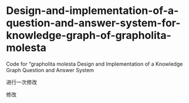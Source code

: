 # Design-and-implementation-of-a-question-and-answer-system-for-knowledge-graph-of-grapholita-molesta

Code for “grapholita molesta Design and Implementation of a Knowledge Graph Question and Answer System

进行一次修改

修改
